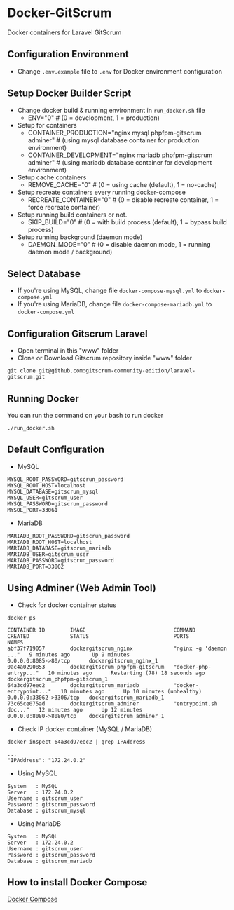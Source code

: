 # Docker-GitScrum
Docker containers for Laravel GitScrum

## Configuration Environment
* Change `.env.example` file to `.env` for Docker environment configuration

## Setup Docker Builder Script
* Change docker build & running environment in `run_docker.sh` file
  - ENV="0"  # (0 = development, 1 = production)
* Setup for containers
  - CONTAINER_PRODUCTION="nginx mysql phpfpm-gitscrum adminer"     # (using mysql database container for production environment)
  - CONTAINER_DEVELOPMENT="nginx mariadb phpfpm-gitscrum adminer"  # (using mariadb database container for development environment)
* Setup cache containers
  - REMOVE_CACHE="0" # (0 = using cache (default), 1 = no-cache)
* Setup recreate containers every running docker-compose
  - RECREATE_CONTAINER="0"  # (0 = disable recreate container, 1 = force recreate container)
* Setup running build containers or not.
  - SKIP_BUILD="0"   # (0 = with build process (default), 1 = bypass build process)
* Setup running background (daemon mode)
  - DAEMON_MODE="0"  # (0 = disable daemon mode, 1 = running daemon mode / background)

## Select Database
* If you're using MySQL, change file `docker-compose-mysql.yml` to `docker-compose.yml`
* If you're using MariaDB, change file `docker-compose-mariadb.yml` to `docker-compose.yml`

## Configuration Gitscrum Laravel
* Open terminal in this "www" folder
* Clone or Download Gitscrum repository inside "www" folder
```
git clone git@github.com:gitscrum-community-edition/laravel-gitscrum.git
```

## Running Docker
You can run the command on your bash to run docker
```
./run_docker.sh
```

## Default Configuration
* MySQL
```
MYSQL_ROOT_PASSWORD=gitscrun_password
MYSQL_ROOT_HOST=localhost
MYSQL_DATABASE=gitscrum_mysql
MYSQL_USER=gitscrum_user
MYSQL_PASSWORD=gitscrun_password
MYSQL_PORT=33061
```
* MariaDB
```
MARIADB_ROOT_PASSWORD=gitscrun_password
MARIADB_ROOT_HOST=localhost
MARIADB_DATABASE=gitscrum_mariadb
MARIADB_USER=gitscrum_user
MARIADB_PASSWORD=gitscrun_password
MARIADB_PORT=33062
```

## Using Adminer (Web Admin Tool)
* Check for docker container status
```
docker ps
```
```
CONTAINER ID        IMAGE                            COMMAND                  CREATED             STATUS                           PORTS                     NAMES
abf37f719057        dockergitscrum_nginx             "nginx -g 'daemon ..."   9 minutes ago       Up 9 minutes                     0.0.0.0:8085->80/tcp      dockergitscrum_nginx_1
0ac4a0290853        dockergitscrum_phpfpm-gitscrum   "docker-php-entryp..."   10 minutes ago      Restarting (78) 18 seconds ago                             dockergitscrum_phpfpm-gitscrum_1
64a3cd97eec2        dockergitscrum_mariadb           "docker-entrypoint..."   10 minutes ago      Up 10 minutes (unhealthy)        0.0.0.0:33062->3306/tcp   dockergitscrum_mariadb_1
73c65ce075ad        dockergitscrum_adminer           "entrypoint.sh doc..."   12 minutes ago      Up 12 minutes                    0.0.0.0:8080->8080/tcp    dockergitscrum_adminer_1
```

* Check IP docker container (MySQL / MariaDB)
```
docker inspect 64a3cd97eec2 | grep IPAddress
```
```
...
"IPAddress": "172.24.0.2"
```

* Using MySQL
```
System   : MySQL
Server   : 172.24.0.2
Username : gitscrum_user
Password : gitscrum_password
Database : gitscrum_mysql
```

* Using MariaDB
```
System   : MySQL
Server   : 172.24.0.2
Username : gitscrum_user
Password : gitscrum_password
Database : gitscrum_mariadb
```

## How to install Docker Compose
[Docker Compose](https://docs.docker.com/compose/install/)

